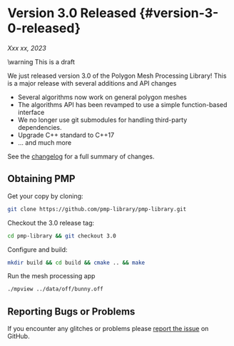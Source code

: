 # Version 3.0 Released {#version-3-0-released}

_Xxx xx, 2023_

\warning This is a draft

We just released version 3.0 of the Polygon Mesh Processing Library! This is a major release with several additions and API changes

- Several algorithms now work on general polygon meshes
- The algorithms API has been revamped to use a simple function-based interface
- We no longer use git submodules for handling third-party dependencies.
- Upgrade C++ standard to C++17
- ... and much more

See the [changelog](https://github.com/pmp-library/pmp-library/blob/master/CHANGELOG.md) for a full summary of changes.

## Obtaining PMP

Get your copy by cloning:

```sh
git clone https://github.com/pmp-library/pmp-library.git
```

Checkout the 3.0 release tag:

```sh
cd pmp-library && git checkout 3.0
```

Configure and build:

```sh
mkdir build && cd build && cmake .. && make
```

Run the mesh processing app

```sh
./mpview ../data/off/bunny.off
```

## Reporting Bugs or Problems

If you encounter any glitches or problems please [report the issue](https://github.com/pmp-library/pmp-library/issues) on GitHub.
